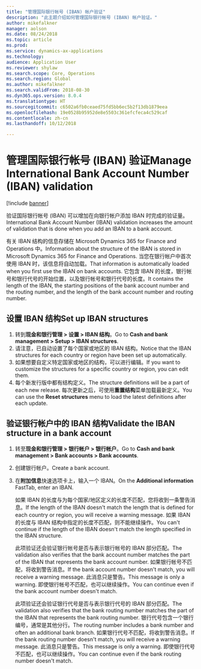 ```yaml
---
title: "管理国际银行帐号 (IBAN) 帐户验证"
description: "此主题介绍如何管理国际银行帐号 (IBAN) 帐户验证。"
author: mikefalkner
manager: aolson
ms.date: 08/24/2018
ms.topic: article
ms.prod: 
ms.service: dynamics-ax-applications
ms.technology: 
audience: Application User
ms.reviewer: shylaw
ms.search.scope: Core, Operations
ms.search.region: Global
ms.author: mikefalkner
ms.search.validFrom: 2018-08-30
ms.dyn365.ops.version: 8.0.4
ms.translationtype: HT
ms.sourcegitcommit: c6502a6fb0ceaed75fd5bb6ec5b2f13db1879eea
ms.openlocfilehash: 19e0528b95952de8e5503c361efcfeca4c529caf
ms.contentlocale: zh-cn
ms.lasthandoff: 10/12/2018

---
```


# <a name="manage-international-bank-account-number-iban-validation"></a><span data-ttu-id="5cdc1-103">管理国际银行帐号 (IBAN) 验证</span><span class="sxs-lookup"><span data-stu-id="5cdc1-103">Manage International Bank Account Number (IBAN) validation</span></span>

[!include [banner](../includes/banner.md)]

<span data-ttu-id="5cdc1-104">验证国际银行帐号 (IBAN) 可以增加在向银行帐户添加 IBAN 时完成的验证量。</span><span class="sxs-lookup"><span data-stu-id="5cdc1-104">International Bank Account Number (IBAN) validation increases the amount of validation that is done when you add an IBAN to a bank account.</span></span>

<span data-ttu-id="5cdc1-105">有关 IBAN 结构的信息存储在 Microsoft Dynamics 365 for Finance and Operations 中。</span><span class="sxs-lookup"><span data-stu-id="5cdc1-105">Information about the structure of the IBAN is stored in Microsoft Dynamics 365 for Finance and Operations.</span></span> <span data-ttu-id="5cdc1-106">当您在银行帐户中首次使用 IBAN 时，该信息将自动加载。</span><span class="sxs-lookup"><span data-stu-id="5cdc1-106">That information is automatically loaded when you first use the IBAN on bank accounts.</span></span> <span data-ttu-id="5cdc1-107">它包含 IBAN 的长度，银行帐号和银行代号的开始位置，以及银行帐号和银行代号的长度。</span><span class="sxs-lookup"><span data-stu-id="5cdc1-107">It contains the length of the IBAN, the starting positions of the bank account number and the routing number, and the length of the bank account number and routing number.</span></span>

## <a name="set-up-iban-structures"></a><span data-ttu-id="5cdc1-108">设置 IBAN 结构</span><span class="sxs-lookup"><span data-stu-id="5cdc1-108">Set up IBAN structures</span></span>

1. <span data-ttu-id="5cdc1-109">转到**现金和银行管理 \> 设置 \> IBAN 结构**。</span><span class="sxs-lookup"><span data-stu-id="5cdc1-109">Go to **Cash and bank management \> Setup \> IBAN structures**.</span></span>
2. <span data-ttu-id="5cdc1-110">请注意，已自动设置了每个国家或地区的 IBAN 结构。</span><span class="sxs-lookup"><span data-stu-id="5cdc1-110">Notice that the IBAN structures for each country or region have been set up automatically.</span></span>
3. <span data-ttu-id="5cdc1-111">如果想要自定义特定国家或地区的结构，可以进行编辑。</span><span class="sxs-lookup"><span data-stu-id="5cdc1-111">If you want to customize the structures for a specific country or region, you can edit them.</span></span>
4. <span data-ttu-id="5cdc1-112">每个新发行版中都有结构定义。</span><span class="sxs-lookup"><span data-stu-id="5cdc1-112">The structure definitions will be a part of each new release.</span></span> <span data-ttu-id="5cdc1-113">每次更新之后，可使用**重置结构**菜单加载最新定义。</span><span class="sxs-lookup"><span data-stu-id="5cdc1-113">You can use the **Reset structures** menu to load the latest definitions after each update.</span></span>

## <a name="validate-the-iban-structure-in-a-bank-account"></a><span data-ttu-id="5cdc1-114">验证银行帐户中的 IBAN 结构</span><span class="sxs-lookup"><span data-stu-id="5cdc1-114">Validate the IBAN structure in a bank account</span></span>

1. <span data-ttu-id="5cdc1-115">转至**现金和银行管理 \> 银行帐户 \> 银行帐户**。</span><span class="sxs-lookup"><span data-stu-id="5cdc1-115">Go to **Cash and bank management \> Bank accounts \> Bank accounts**.</span></span>
2. <span data-ttu-id="5cdc1-116">创建银行帐户。</span><span class="sxs-lookup"><span data-stu-id="5cdc1-116">Create a bank account.</span></span>
3. <span data-ttu-id="5cdc1-117">在**附加信息**快速选项卡上，输入一个 IBAN。</span><span class="sxs-lookup"><span data-stu-id="5cdc1-117">On the **Additional information** FastTab, enter an IBAN.</span></span>

    <span data-ttu-id="5cdc1-118">如果 IBAN 的长度与为每个国家/地区定义的长度不匹配，您将收到一条警告消息。</span><span class="sxs-lookup"><span data-stu-id="5cdc1-118">If the length of the IBAN doesn't match the length that is defined for each country or region, you will receive a warning message.</span></span> <span data-ttu-id="5cdc1-119">如果 IBAN 的长度与 IBAN 结构中指定的长度不匹配，则不能继续操作。</span><span class="sxs-lookup"><span data-stu-id="5cdc1-119">You can't continue if the length of the IBAN doesn't match the length specified in the IBAN structure.</span></span>

    <span data-ttu-id="5cdc1-120">此项验证还会验证银行帐号是否与表示银行帐号的 IBAN 部分匹配。</span><span class="sxs-lookup"><span data-stu-id="5cdc1-120">The validation also verifies that the bank account number matches the part of the IBAN that represents the bank account number.</span></span> <span data-ttu-id="5cdc1-121">如果银行帐号不匹配，将收到警告消息。</span><span class="sxs-lookup"><span data-stu-id="5cdc1-121">If the bank account number doesn't match, you will receive a warning message.</span></span> <span data-ttu-id="5cdc1-122">此消息只是警告。</span><span class="sxs-lookup"><span data-stu-id="5cdc1-122">This message is only a warning.</span></span> <span data-ttu-id="5cdc1-123">即使银行帐号不匹配，也可以继续操作。</span><span class="sxs-lookup"><span data-stu-id="5cdc1-123">You can continue even if the bank account number doesn't match.</span></span>

    <span data-ttu-id="5cdc1-124">此项验证还会验证银行代号是否与表示银行代号的 IBAN 部分匹配。</span><span class="sxs-lookup"><span data-stu-id="5cdc1-124">The validation also verifies that the bank routing number matches the part of the IBAN that represents the bank routing number.</span></span> <span data-ttu-id="5cdc1-125">银行代号包含一个银行编号，通常是其他分行。</span><span class="sxs-lookup"><span data-stu-id="5cdc1-125">The routing number includes a bank number and often an additional bank branch.</span></span> <span data-ttu-id="5cdc1-126">如果银行代号不匹配，将收到警告消息。</span><span class="sxs-lookup"><span data-stu-id="5cdc1-126">If the bank routing number doesn't match, you will receive a warning message.</span></span> <span data-ttu-id="5cdc1-127">此消息只是警告。</span><span class="sxs-lookup"><span data-stu-id="5cdc1-127">This message is only a warning.</span></span> <span data-ttu-id="5cdc1-128">即使银行代号不匹配，也可以继续操作。</span><span class="sxs-lookup"><span data-stu-id="5cdc1-128">You can continue even if the bank routing number doesn't match.</span></span>

